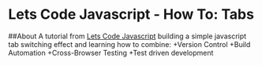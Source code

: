 # Lets Code Javascript - How To: Tabs

##About
A tutorial from [Lets Code Javascript](http://www.letscodejavascript.com/v3/episodes/how_to) building a simple javascript tab switching effect and learning how to combine:
+Version Control
+Build Automation
+Cross-Browser Testing
+Test driven development

